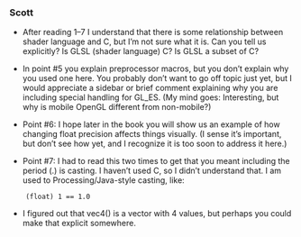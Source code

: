 ### Scott

* After reading 1–7 I understand that there is some relationship between shader language and C, but I’m not sure what it is.  Can you tell us explicitly?  Is GLSL (shader language) C?  Is GLSL a subset of C?

* In point #5 you explain preprocessor macros, but you don’t explain why you used one here.  You probably don’t want to go off topic just yet, but I would appreciate a sidebar or brief comment explaining why you are including special handling for GL_ES.  (My mind goes:  Interesting, but why is mobile OpenGL different from non-mobile?)

* Point #6:  I hope later in the book you will show us an example of how changing float precision affects things visually.  (I sense it’s important, but don’t see how yet, and I recognize it is too soon to address it here.)

* Point #7:  I had to read this two times to get that you meant including the period (.) is casting.  I haven’t used C, so I didn’t understand that.  I am used to Processing/Java-style casting, like:
```
    (float) 1 == 1.0
```

* I figured out that vec4() is a vector with 4 values, but perhaps you could make that explicit somewhere.
